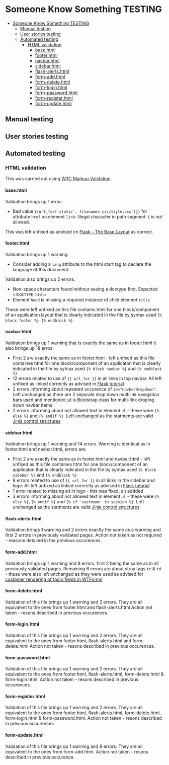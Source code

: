 # Someone Know Something TESTING

- [Someone Know Something TESTING](#someone-know-something-testing)
  - [Manual testing](#manual-testing)
  - [User stories testing](#user-stories-testing)
  - [Automated testing](#automated-testing)
    - [HTML validation](#html-validation)
      - [base.html](#basehtml)
      - [footer.html](#footerhtml)
      - [navbar.html](#navbarhtml)
      - [sidebar.html](#sidebarhtml)
      - [flash-alerts.html](#flash-alertshtml)
      - [form-add.html](#form-addhtml)
      - [form-delete.html](#form-deletehtml)
      - [form-login.html](#form-loginhtml)
      - [form-password.html](#form-passwordhtml)
      - [form-register.html](#form-registerhtml)
      - [form-update.html](#form-updatehtml)

## Manual testing

## User stories testing

## Automated testing

### HTML validation

This was carried out using [W3C Markup Validation](https://validator.w3.org/).

#### base.html

Validation brings up 1 error:

- Bad value `{{url_for('static', filename='css/style.css')}}` for attribute `href` on element `link`: Illegal character in path segment: { is not allowed.

This was left unfixed as advised on [Flask - The Base Layout](https://flask.palletsprojects.com/en/1.1.x/tutorial/templates/) as correct.

#### footer.html

Validation brings up 1 warning:

- Consider adding a `lang` attribute to the html start tag to declare the language of this document.

Validation also brings up 2 errors:

- Non-space characters found without seeing a doctype first. Expected `<!DOCTYPE html>`
- Element `head` is missing a required instance of child element `title`

These were left unfixed as this file contains html for one block/component of an application layout that is clearly indicated in the file by syntax used `{% block footer %} {% endblock %}`.

#### navbar.html

Validation brings up 1 warning that is exactly the same as in footer.html It also brings up 18 erros:

- First 2 are exactly the same as in footer.html - left unfixed as this file containes html for one block/component of an applicaton that is clearly indicated in the file by sytnax used `{% block navbar %}` and `{% endblock %}`
- 12 errors related to use of `{{ url_for }}` in all links in top navbar. All left unfixed as linked correctly as advised in [Flask tutorial](https://flask.palletsprojects.com/en/1.1.x/tutorial/templates/#)
- 2 errors informing about repeated occurence of `id="navbarDropdown"`. Left unchanged as there are 2 separate drop down multilink navigation bars used and mentioned `id` is Bootstrap class for multi-link droping down navbar items.
- 2 errors informing about not allowed text in element `ul` - these were `{% else %}` and `{% endif %}`. Left unchanged as the statments are valid [Jinja control structures](https://jinja.palletsprojects.com/en/2.11.x/templates/#list-of-control-structures)

#### sidebar.html

Validation brings up 1 warning and 14 errors. Warning is identical as in footer.html and navbar.html, errors are:

- First 2 are exactly the same as in footer.html and navbar.html - left unfixed as this file containes html for one block/component of an applicaton that is clearly indicated in the file by sytnax used `{% block sidebar %}` and `{% endblock %}`
- 8 errors related to use of `{{ url_for }}` in all links in the sidebar and logo. All left unfixed as linked correctly as advised in [Flask tutorial](https://flask.palletsprojects.com/en/1.1.x/tutorial/templates/#)
- 1 error related to missing alt in logo - this was fixed, alt addded
- 3 errors informing about not allowed text in element `ul` - these were `{% else %}`, `{% endif %}` and `{% if 'username' in session %}`. Left unchanged as the statments are valid [Jinja control structures](https://jinja.palletsprojects.com/en/2.11.x/templates/#list-of-control-structures)

#### flash-alerts.html

Validation brings 1 warning and 2 errors exactly the same as a warning and first 2 errors in previously validated pages. Action not taken as not required - reasons detailed in the previous occurences.

#### form-add.html

Validation brings up 1 warning and 8 errors, first 2 being the same as in all previously validated pages. Remaining 6 errors are about stray tags `tr` & `td` - these were also left unchanged as they were used as advised for [customer rendering of fadio fields in WTForms](https://wtforms.readthedocs.io/en/2.3.x/fields/)

#### form-delete.html

Validation of this file brings up 1 warning and 2 errors. They are all equivalent to the ones from footer.html and flash-alerts.html
Action not taken - resons described in previous occurences.

#### form-login.html

Validation of this file brings up 1 warning and 2 errors. They are all equivalent to the ones from footer.html, flash-alerts.html and form-delete.html
Action not taken - resons described in previous occurences.

#### form-password.html

Validation of this file brings up 1 warning and 2 errors. They are all equivalent to the ones from footer.html, flash-alerts.html, form-delete.html & form-login.html.
Action not taken - resons described in previous occurences.

#### form-register.html

Validation of this file brings up 1 warning and 2 errors. They are all equivalent to the ones from footer.html, flash-alerts.html, form-delete.html, form-login.html & form-password.html.
Action not taken - resons described in previous occurences.

#### form-update.html

Validation of this file brings up 1 warning and 8 errors. They are all equivalent to the ones from form-add.html.
Action not taken - resons described in previous occurence.
